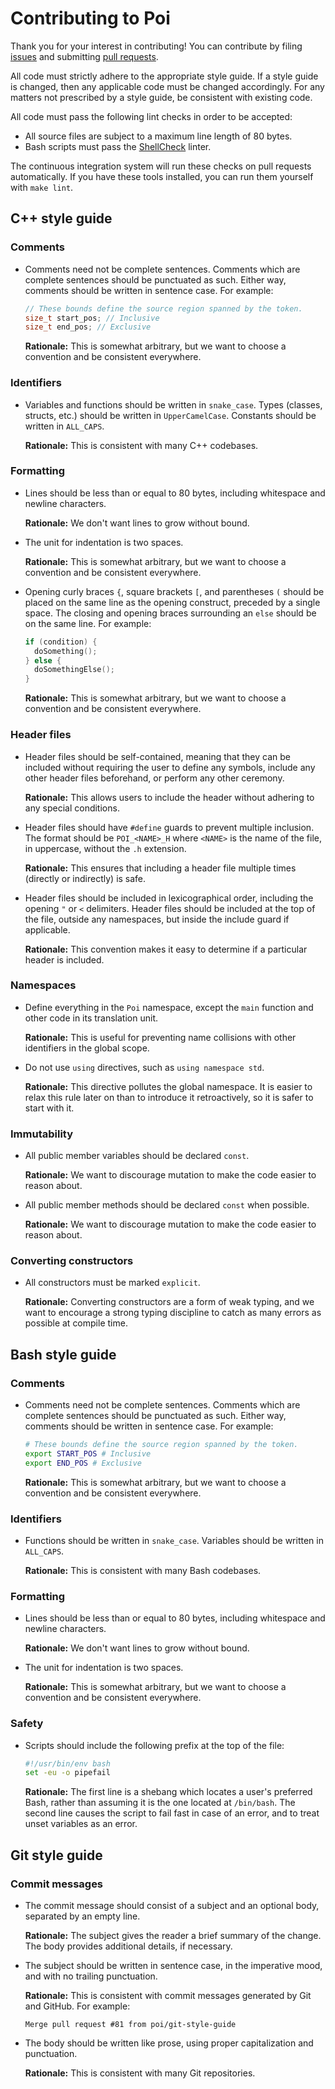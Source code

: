 # Contributing to Poi

Thank you for your interest in contributing! You can contribute by filing [issues](https://github.com/stepchowfun/poi/issues) and submitting [pull requests](https://github.com/stepchowfun/poi/pulls).

All code must strictly adhere to the appropriate style guide. If a style guide is changed, then any applicable code must be changed accordingly. For any matters not prescribed by a style guide, be consistent with existing code.

All code must pass the following lint checks in order to be accepted:

- All source files are subject to a maximum line length of 80 bytes.
- Bash scripts must pass the [ShellCheck](http://www.shellcheck.net/) linter.

The continuous integration system will run these checks on pull requests automatically. If you have these tools installed, you can run them yourself with `make lint`.

## C++ style guide

### Comments

- Comments need not be complete sentences. Comments which are complete sentences should be punctuated as such. Either way, comments should be written in sentence case. For example:

  ```c++
  // These bounds define the source region spanned by the token.
  size_t start_pos; // Inclusive
  size_t end_pos; // Exclusive
  ```

  **Rationale:** This is somewhat arbitrary, but we want to choose a convention and be consistent everywhere.

### Identifiers

- Variables and functions should be written in `snake_case`. Types (classes, structs, etc.) should be written in `UpperCamelCase`. Constants should be written in `ALL_CAPS`.

  **Rationale:** This is consistent with many C++ codebases.

### Formatting

- Lines should be less than or equal to 80 bytes, including whitespace and newline characters.

  **Rationale:** We don't want lines to grow without bound.

- The unit for indentation is two spaces.

  **Rationale:** This is somewhat arbitrary, but we want to choose a convention and be consistent everywhere.

- Opening curly braces `{`, square brackets `[`, and parentheses `(` should be placed on the same line as the opening construct, preceded by a single space. The closing and opening braces surrounding an `else` should be on the same line. For example:

  ```c++
  if (condition) {
    doSomething();
  } else {
    doSomethingElse();
  }
  ```

  **Rationale:** This is somewhat arbitrary, but we want to choose a convention and be consistent everywhere.

### Header files

- Header files should be self-contained, meaning that they can be included without requiring the user to define any symbols, include any other header files beforehand, or perform any other ceremony.

  **Rationale:** This allows users to include the header without adhering to any special conditions.

- Header files should have `#define` guards to prevent multiple inclusion. The format should be `POI_<NAME>_H` where `<NAME>` is the name of the file, in uppercase, without the `.h` extension.

  **Rationale:** This ensures that including a header file multiple times (directly or indirectly) is safe.

- Header files should be included in lexicographical order, including the opening `"` or `<` delimiters. Header files should be included at the top of the file, outside any namespaces, but inside the include guard if applicable.

  **Rationale:** This convention makes it easy to determine if a particular header is included.

### Namespaces

- Define everything in the `Poi` namespace, except the `main` function and other code in its translation unit.

  **Rationale:** This is useful for preventing name collisions with other identifiers in the global scope.

- Do not use `using` directives, such as `using namespace std`.

  **Rationale:** This directive pollutes the global namespace. It is easier to relax this rule later on than to introduce it retroactively, so it is safer to start with it.

### Immutability

- All public member variables should be declared `const`.

  **Rationale:** We want to discourage mutation to make the code easier to reason about.

- All public member methods should be declared `const` when possible.

  **Rationale:** We want to discourage mutation to make the code easier to reason about.

### Converting constructors

- All constructors must be marked `explicit`.

  **Rationale:** Converting constructors are a form of weak typing, and we want to encourage a strong typing discipline to catch as many errors as possible at compile time.

## Bash style guide

### Comments

- Comments need not be complete sentences. Comments which are complete sentences should be punctuated as such. Either way, comments should be written in sentence case. For example:

  ```bash
  # These bounds define the source region spanned by the token.
  export START_POS # Inclusive
  export END_POS # Exclusive
  ```

  **Rationale:** This is somewhat arbitrary, but we want to choose a convention and be consistent everywhere.

### Identifiers

- Functions should be written in `snake_case`. Variables should be written in `ALL_CAPS`.

  **Rationale:** This is consistent with many Bash codebases.

### Formatting

- Lines should be less than or equal to 80 bytes, including whitespace and newline characters.

  **Rationale:** We don't want lines to grow without bound.

- The unit for indentation is two spaces.

  **Rationale:** This is somewhat arbitrary, but we want to choose a convention and be consistent everywhere.

### Safety

- Scripts should include the following prefix at the top of the file:

  ```bash
  #!/usr/bin/env bash
  set -eu -o pipefail
  ```

  **Rationale:** The first line is a shebang which locates a user's preferred Bash, rather than assuming it is the one located at `/bin/bash`. The second line causes the script to fail fast in case of an error, and to treat unset variables as an error.

## Git style guide

### Commit messages

- The commit message should consist of a subject and an optional body, separated by an empty line.

  **Rationale:** The subject gives the reader a brief summary of the change. The body provides additional details, if necessary.

- The subject should be written in sentence case, in the imperative mood, and with no trailing punctuation.

  **Rationale:** This is consistent with commit messages generated by Git and GitHub. For example:

  ```
  Merge pull request #81 from poi/git-style-guide
  ```

- The body should be written like prose, using proper capitalization and punctuation.

  **Rationale:** This is consistent with many Git repositories.
